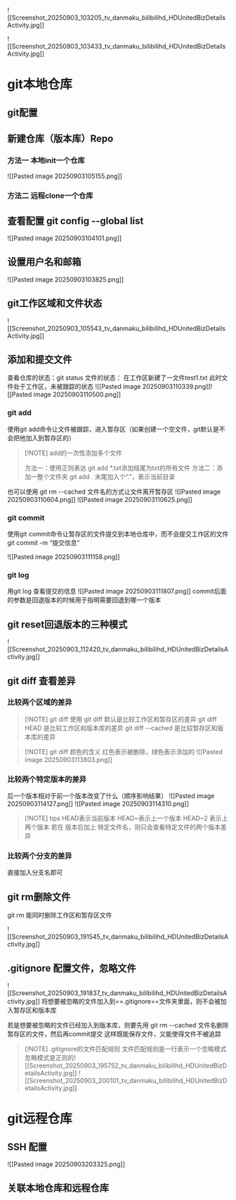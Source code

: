 ![[Screenshot_20250903_103205_tv_danmaku_bilibilihd_HDUnitedBizDetailsActivity.jpg]]

![[Screenshot_20250903_103433_tv_danmaku_bilibilihd_HDUnitedBizDetailsActivity.jpg]]



# git本地仓库

## git配置

## 新建仓库（版本库）Repo

### 方法一 本地init一个仓库
![[Pasted image 20250903105155.png]]



### 方法二 远程clone一个仓库


## 查看配置 git config --global list
![[Pasted image 20250903104101.png]]

## 设置用户名和邮箱
![[Pasted image 20250903103825.png]]


## git工作区域和文件状态
![[Screenshot_20250903_105543_tv_danmaku_bilibilihd_HDUnitedBizDetailsActivity.jpg]]
## 添加和提交文件
查看仓库的状态：git status
文件的状态：
在工作区新建了一文件test1.txt
此时文件处于工作区，未被跟踪的状态
![[Pasted image 20250903110339.png]]![[Pasted image 20250903110500.png]]
### git add
使用git add命令让文件被跟踪，进入暂存区（如果创建一个空文件，git默认是不会把他加入到暂存区的）


> [!NOTE] add的一次性添加多个文件
>
> 方法一：使用正则表达 git add *.txt添加结尾为txt的所有文件
> 方法二：添加一整个文件夹 git add .
> 末尾加入个“.”，表示当前目录









也可以使用 git rm --cached 文件名的方式让文件离开暂存区
![[Pasted image 20250903110604.png]]
![[Pasted image 20250903110625.png]]
### git commit
使用git commit命令让暂存区的文件提交到本地仓库中，而不会提交工作区的文件
git commit -m “提交信息”

![[Pasted image 20250903111158.png]]

### git log
用git log 查看提交的信息
![[Pasted image 20250903111807.png]]
commit后面的参数是回退版本的时候用于指明需要回退到哪一个版本

## git reset回退版本的三种模式

![[Screenshot_20250903_112420_tv_danmaku_bilibilihd_HDUnitedBizDetailsActivity.jpg]]

## git diff 查看差异

### 比较两个区域的差异
> [!NOTE] git diff 使用
> git diff 默认是比较工作区和暂存区的差异
> git diff HEAD 是比较工作区和版本库的差异
> git diff --cached 是比较暂存区和版本库的差异
> 

> [!NOTE] git diff 颜色的含义
>红色表示被删除，绿色表示添加的
>![[Pasted image 20250903113803.png]]


### 比较两个特定版本的差异

后一个版本相对于前一个版本改变了什么（顺序影响结果）
![[Pasted image 20250903114127.png]]
![[Pasted image 20250903114310.png]]

> [!NOTE] tips
> HEAD表示当前版本 HEAD~表示上一个版本
> HEAD~2 表示上两个版本
> 若在 版本后加上 特定文件名，则只会查看特定文件的两个版本差异

### 比较两个分支的差异
直接加入分支名即可

## git rm删除文件

git rm 能同时删除工作区和暂存区文件

![[Screenshot_20250903_191545_tv_danmaku_bilibilihd_HDUnitedBizDetailsActivity.jpg]]


## .gitignore 配置文件，忽略文件
![[Screenshot_20250903_191837_tv_danmaku_bilibilihd_HDUnitedBizDetailsActivity.jpg]]
将想要被忽略的文件加入到==.gitignore==文件夹里面，则不会被加入暂存区和版本库

若是想要被忽略的文件已经加入到版本库，则要先用
git rm --cached 文件名删除暂存区的文件，然后再commit提交
这样既能保存文件，又能使得文件不被追踪


> [!NOTE] .gitignore的文件匹配规则
>文件匹配规则是一行表示一个忽略模式
>忽略模式是正则的![[Screenshot_20250903_195752_tv_danmaku_bilibilihd_HDUnitedBizDetailsActivity.jpg]]
>![[Screenshot_20250903_200101_tv_danmaku_bilibilihd_HDUnitedBizDetailsActivity.jpg]]

# git远程仓库
## SSH 配置


![[Pasted image 20250903203325.png]]

>

## 关联本地仓库和远程仓库




